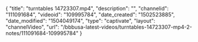 {
    "title": "turntables 14723307.mp4",
    "description": "",
    "channelid": "111091684",
    "videoid": "109995784",
    "date_created": "1502523885",
    "date_modified": "1504049174",
    "type": "captivate",
    "layout": "channelVideo",
    "url": "\/bbbusa-latest-videos\/turntables-14723307-mp4-2-notes\/111091684-109995784"
}
